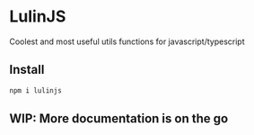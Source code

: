 # LulinJS

Coolest and most useful utils functions for javascript/typescript

## Install

```bash
npm i lulinjs
```

## WIP: More documentation is on the go
